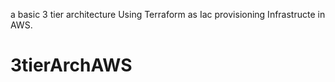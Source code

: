 a basic 3 tier architecture Using Terraform as Iac provisioning Infrastructe in AWS.
# 3tierArchAWS

